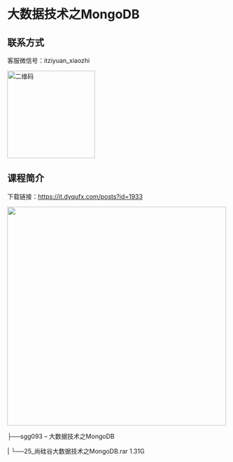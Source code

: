 # 大数据技术之MongoDB

## 联系方式

客服微信号：itziyuan_xiaozhi

<img src="https://ziyuanyun.oss-cn-guangzhou.aliyuncs.com/common/20240614073449/666b82192834a.jpg" width="200" height="200" alt="二维码">

## 课程简介

下载链接：https://it.dyqufx.com/posts?id=1933

<img src="https://ziyuanyun.oss-cn-guangzhou.aliyuncs.com/yun/20240515183608/664490187cee2.jpg" width="500" alt="">

  ├──sgg093 &#8211; 大数据技术之MongoDB

 | └──25_尚硅谷大数据技术之MongoDB.rar 1.31G

  